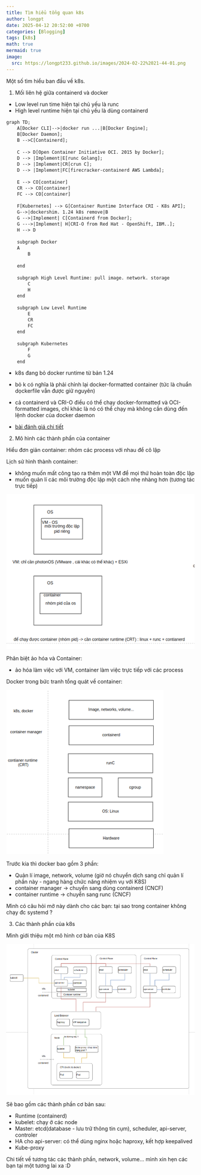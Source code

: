 ```yaml
---
title: Tìm hiểu tổng quan k8s
author: longpt 
date: 2025-04-12 20:52:00 +0700
categories: [Blogging]
tags: [k8s]
math: true
mermaid: true
image:
  src: https://longpt233.github.io/images/2024-02-22%2021-44-01.png
---
```


Một số tìm hiểu ban đầu về k8s. 

1. Mối liên hệ giữa containerd và docker

- Low level run time hiện tại chủ yếu là runc
- High level runtime hiện tại chủ yếu là dùng containerd

```mermaid
graph TD;
    A[Docker CLI]-->|docker run ...|B[Docker Engine];
    B[Docker Daemon];
    B -->C[Containerd];

    C --> D[Open Container Initiative OCI. 2015 by Docker];
    D --> |Implement|E[runc Golang];
    D --> |Implement|CR[crun C];
    D --> |Implement|FC[firecracker-containerd AWS Lambda];

    E --> CO[container]
    CR --> CO[container]
    FC --> CO[container]

    F[Kubernetes] --> G[Container Runtime Interface CRI - K8s API];
    G-->|dockershim. 1.24 k8s remove|B
    G -->|Implement| C[Containerd from Docker];
    G --->|Implement| H[CRI-O from Red Hat - OpenShift, IBM..];
    H --> D

    subgraph Docker
    A
        B
        
    end

    subgraph High Level Runtime: pull image. network. storage
        C
        H
    end

    subgraph Low Level Runtime
        E
        CR
        FC
    end

    subgraph Kubernetes
        F
        G
    end
```

- k8s đang bỏ docker runtime từ bản 1.24
- bỏ k có nghĩa là phải chỉnh lại docker-formatted container (tức là chuẩn dọckerfile vẫn được giữ nguyên)
- cả containerd và CRI-O điều có thể chạy docker-formatted và OCI-formatted images, chỉ khác là nó có thể chạy mà không cần dùng đến lệnh docker của docker daemon


- [bài đánh giá chi tiết](https://vineetcic.medium.com/the-differences-between-docker-containerd-cri-o-and-runc-a93ae4c9fdac)


2. Mô hình các thành phần của container

Hiểu đơn giản container: nhóm các process với nhau để cô lập

Lịch sử hình thành container: 

- không muốn mất công tạo ra thêm một VM để mọi thứ hoàn toàn độc lập 
- muốn quản lí các môi trường độc lập một cách nhẹ nhàng hơn (tương tác trực tiếp)

![VM vs container](https://raw.githubusercontent.com/demanejar/image-collection/refs/heads/main/k8s/vm_container.png)

Phân biệt ảo hóa và Container: 
- ảo hóa làm việc với VM, container làm việc trực tiếp với các process

Docker trong bức tranh tổng quát về container: 

![container](https://raw.githubusercontent.com/demanejar/image-collection/refs/heads/main/k8s/container.png)

Trước kia thì docker bao gồm 3 phần: 
- Quản lí image, network, volume (giờ nó chuyển dịch sang chỉ quản lí phần này - ngang hàng chức năng nhiệm vụ với K8S)
- container manager -> chuyển sang dùng containerd (CNCF)
- container runtime -> chuyển sang runc (CNCF)

Mình có câu hỏi mở này dành cho các bạn: tại sao trong container không chạy đc systemd ?

3. Các thành phần của k8s

Mình giới thiệu một mô hình cơ bản của K8S

![k8s](https://raw.githubusercontent.com/demanejar/image-collection/refs/heads/main/k8s/k8s.png)

Sẽ bao gồm các thành phần cơ bản sau: 

- Runtime (containerd)
- kubelet: chạy ở các node 
- Master: etcd(database - lưu trữ thông tin cụm), scheduler, api-server, controler
- HA cho api-server: có thể dùng nginx hoặc haproxy, kết hợp keepalived 
- Kube-proxy

Chi tiết về tương tác các thành phần, network, volume... mình xin hẹn các bạn tại một tương lai xa :D

